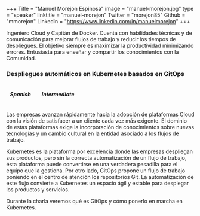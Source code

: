 +++
Title = "Manuel Morejón Espinosa"
image = "manuel-morejon.jpg"
type = "speaker"
linktitle = "manuel-morejon"
Twitter = "morejon85"
Github = "mmorejon"
Linkedin = "https://www.linkedin.com/in/manuelmorejon"
+++

Ingeniero Cloud y Capitán de Docker. Cuenta con habilidades técnicas y de comunicación para mejorar flujos de trabajo y reducir los tiempos de despliegues. El objetivo siempre es maximizar la productividad minimizando errores. Entusiasta para enseñar y compartir los conocimientos con la Comunidad.

<h3>Despliegues automáticos en Kubernetes basados en GitOps</h3>
<p></p>
<i class="fa fa-language fa-lg"></i><h5 style="display: inline-block; margin-left: 10px;">Spanish</h5>
<i class="fa fa-bar-chart fa-lg" style="margin-left: 15px;"></i><h5 style="display: inline-block; margin-left: 10px;">Intermediate</h5>
<p></p>
Las empresas avanzan rápidamente hacia la adopción de plataformas Cloud con la visión de satisfacer a un cliente cada vez más exigente. El dominio de estas plataformas exige la incorporación de conocimientos sobre nuevas tecnologías y un cambio cultural en la entidad asociado a los flujos de trabajo.

Kubernetes es la plataforma por excelencia donde las empresas despliegan sus productos, pero sin la correcta automatización de un flujo de trabajo, ésta plataforma puede convertirse en una verdadera pesadilla para el equipo que la gestiona. Por otro lado, GitOps propone un flujo de trabajo poniendo en el centro de atención los repositorios Git. La automatización de este flujo convierte a Kubernetes un espacio ágil y estable para desplegar los productos y servicios. 

Durante la charla veremos qué es GitOps y cómo ponerlo en marcha en Kubernetes.